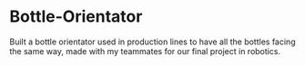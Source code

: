 # Bottle-Orientator
Built a bottle orientator used in production lines to have all the bottles facing the same way, made with my teammates for our final project in robotics.
